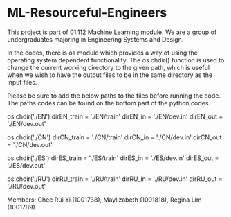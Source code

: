 # ML-Resourceful-Engineers
This project is part of 01.112 Machine Learning module. We are a group of undergraduates majoring in Engineering Systems and Design.

In the codes, there is os module which provides a way of using the operating system dependent functionality. The os.chdir() function is used to change the current working directory to the given path, which is useful when we wish to have the output files to be in the same directory as the input files.

Please be sure to add the below paths to the files before running the code. The paths codes can be found on the bottom part of the python codes.

os.chdir('./EN')
dirEN_train = './EN/train'
dirEN_in = './EN/dev.in'
dirEN_out = './EN/dev.out'

os.chdir('./CN')
dirCN_train = './CN/train'
dirCN_in = './CN/dev.in'
dirCN_out = './CN/dev.out'

os.chdir('./ES')
dirES_train = './ES/train'
dirES_in = './ES/dev.in'
dirES_out = './ES/dev.out'

os.chdir('./RU')
dirRU_train = './RU/train'
dirRU_in = './RU/dev.in'
dirRU_out = './RU/dev.out'


Members: Chee Rui Yi (1001738), Maylizabeth (1001818), Regina Lim (1001789)
